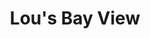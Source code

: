 ---
photo_name: /img/Lous-bay-view.jpg
photo_alt: Lou's Bay View vacation rental in Charleston, OR
title: Lou's Bay View
property_name: Lou's Bay View
property_category: '4'
address:
  street: 
  street2: 
  city: Charleston
  state: OR
  zip: '97420'
phone_toll_free: 
phone_local: 541-404-4419
units: '1'
cost: '3'
property_description: >-
  This large beautiful 3-bedroom home has a spectacular view of the Bay. Enjoy the relaxing atmosphere of one of Oregon’s most diverse and largest cities on the Oregon coast. Close to recreation, marina and bay activities. 
website: 'https://www.vrbo.com/235620'
amenityList: 
  - amenitySelect: '5'
  - amenitySelect: '6'
  - amenitySelect: '7'
---